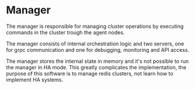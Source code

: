 # Manager

The manager is responsible for managing cluster operations by executing commands
in the cluster trough the agent nodes.

The manager consists of internal orchestration logic and two servers, one for grpc
communication and one for debugging, monitoring and API access.

The manager stores the internal state in memory and it's not possible to run the
manager in HA mode. This greatly complicates the implementation, the purpose of
this software is to manage redis clusters, not learn how to implement HA systems.